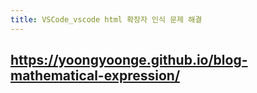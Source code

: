 ```yaml
---
title: VSCode_vscode html 확장자 인식 문제 해결
---
```

https://yoongyoonge.github.io/blog-mathematical-expression/
---